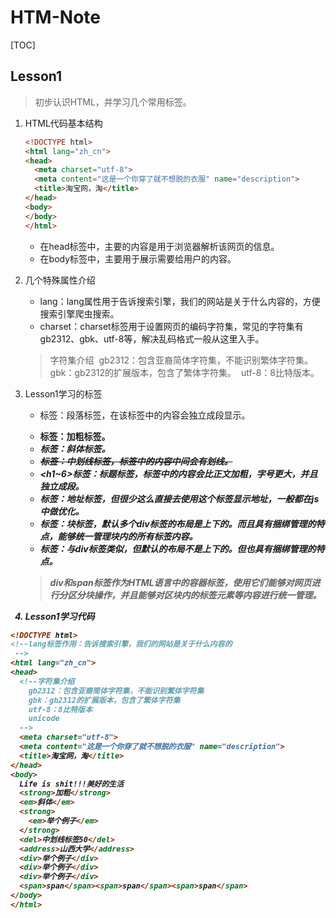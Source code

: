 # HTM-Note

[TOC]

## Lesson1

> 初步认识HTML，并学习几个常用标签。

1. HTML代码基本结构

   ```html
   <!DOCTYPE html>
   <html lang="zh_cn">
   <head>
     <meta charset="utf-8">
     <meta content="这是一个你穿了就不想脱的衣服" name="description">
     <title>淘宝网，淘</title>
   </head>
   <body>
   </body>
   </html>
   ```

   - 在head标签中，主要的内容是用于浏览器解析该网页的信息。
   - 在body标签中，主要用于展示需要给用户的内容。

2. 几个特殊属性介绍

   - lang：lang属性用于告诉搜索引擎，我们的网站是关于什么内容的，方便搜索引擎爬虫搜索。
   - charset：charset标签用于设置网页的编码字符集，常见的字符集有gb2312、gbk、utf-8等，解决乱码格式一般从这里入手。

   > 字符集介绍
   > ​    gb2312：包含亚裔简体字符集，不能识别繁体字符集。
   > ​    gbk：gb2312的扩展版本，包含了繁体字符集。
   > ​    utf-8：8比特版本。

3. Lesson1学习的标签

   - <p>标签：段落标签，在该标签中的内容会独立成段显示。
   - <strong>标签：加粗标签。
   - <em>标签：斜体标签。
   - <del>标签：中划线标签，标签中的内容中间会有划线。
   - <h1~6>标签：标题标签，标签中的内容会比正文加粗，字号更大，并且独立成段。
   - <address>标签：地址标签，但很少这么直接去使用这个标签显示地址，一般都在js中做优化。
   - <div>标签：块标签，默认多个div标签的布局是上下的。而且具有捆绑管理的特点，能够统一管理块内的所有标签内容。
   - <span>标签：与div标签类似，但默认的布局不是上下的。但也具有捆绑管理的特点。

   > div和span标签作为HTML语言中的容器标签，使用它们能够对网页进行分区分块操作，并且能够对区块内的标签元素等内容进行统一管理。

4. Lesson1学习代码

```html
<!DOCTYPE html>
<!--lang标签作用：告诉搜索引擎，我们的网站是关于什么内容的
 -->
<html lang="zh_cn">
<head>
  <!--字符集介绍
    gb2312：包含亚裔简体字符集，不能识别繁体字符集
    gbk：gb2312的扩展版本，包含了繁体字符集
    utf-8：8比特版本
    unicode
  -->
  <meta charset="utf-8">
  <meta content="这是一个你穿了就不想脱的衣服" name="description">
  <title>淘宝网，淘</title>
</head>
<body>
  Life is shit!!!美好的生活
  <strong>加粗</strong>
  <em>斜体</em>
  <strong>
    <em>举个例子</em>
  </strong>
  <del>中划线标签50</del>
  <address>山西大学</address>
  <div>举个例子</div>
  <div>举个例子</div>
  <div>举个例子</div>
  <span>span</span><span>span</span><span>span</span>
</body>
</html>
```

